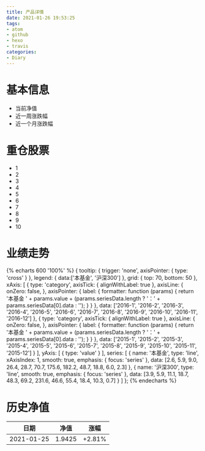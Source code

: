```yaml
---
title: 产品详情
date: 2021-01-26 19:53:25
tags:
- atom
- github
- hexo
- travis
categories:
- Diary
---
```


# 基本信息
- 当前净值
- 近一周涨跌幅
- 近一个月涨跌幅

# 重仓股票
- 1
- 2
- 3
- 4
- 5
- 6
- 7
- 8
- 9
- 10

# 业绩走势

{% echarts 600 '100%' %}
{
  tooltip: {
      trigger: 'none',
      axisPointer: {
          type: 'cross'
      }
  },
  legend: {
      data:['本基金', '沪深300']
  },
  grid: {
      top: 70,
      bottom: 50
  },
  xAxis: [
      {
          type: 'category',
          axisTick: {
              alignWithLabel: true
          },
          axisLine: {
              onZero: false,
          },
          axisPointer: {
              label: {
                  formatter: function (params) {
                      return '本基金  ' + params.value
                          + (params.seriesData.length ? '：' + params.seriesData[0].data : '');
                  }
              }
          },
          data: ['2016-1', '2016-2', '2016-3', '2016-4', '2016-5', '2016-6', '2016-7', '2016-8', '2016-9', '2016-10', '2016-11', '2016-12']
      },
      {
          type: 'category',
          axisTick: {
              alignWithLabel: true
          },
          axisLine: {
              onZero: false,
          },
          axisPointer: {
              label: {
                  formatter: function (params) {
                      return '本基金  ' + params.value
                          + (params.seriesData.length ? '：' + params.seriesData[0].data : '');
                  }
              }
          },
          data: ['2015-1', '2015-2', '2015-3', '2015-4', '2015-5', '2015-6', '2015-7', '2015-8', '2015-9', '2015-10', '2015-11', '2015-12']
      }
  ],
  yAxis: [
      {
          type: 'value'
      }
  ],
  series: [
      {
          name: '本基金',
          type: 'line',
          xAxisIndex: 1,
          smooth: true,
          emphasis: {
              focus: 'series'
          },
          data: [2.6, 5.9, 9.0, 26.4, 28.7, 70.7, 175.6, 182.2, 48.7, 18.8, 6.0, 2.3]
      },
      {
          name: '沪深300',
          type: 'line',
          smooth: true,
          emphasis: {
              focus: 'series'
          },
          data: [3.9, 5.9, 11.1, 18.7, 48.3, 69.2, 231.6, 46.6, 55.4, 18.4, 10.3, 0.7]
      }
  ]
};
{% endecharts %}

# 历史净值

| 日期 | 净值 | 涨幅 |
| --- | --- | --- |
|2021-01-25|1.9425|+2.81%|
